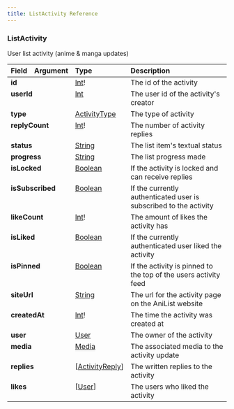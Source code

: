 ```yaml
---
title: ListActivity Reference
---
```


### ListActivity
User list activity (anime & manga updates)
<table>
<thead>
<tr>
<th align="left">Field</th>
<th align="right">Argument</th>
<th align="left">Type</th>
<th align="left">Description</th>
</tr>
</thead>
<tbody>
<tr>
<td colspan="2" valign="top"><strong>id</strong></td>
<td valign="top"><a href="/reference/scalar/int">Int</a>!</td>
<td>
The id of the activity
</td>
</tr>
<tr>
<td colspan="2" valign="top"><strong>userId</strong></td>
<td valign="top"><a href="/reference/scalar/int">Int</a></td>
<td>
The user id of the activity's creator
</td>
</tr>
<tr>
<td colspan="2" valign="top"><strong>type</strong></td>
<td valign="top"><a href="/reference/enum/activitytype">ActivityType</a></td>
<td>
The type of activity
</td>
</tr>
<tr>
<td colspan="2" valign="top"><strong>replyCount</strong></td>
<td valign="top"><a href="/reference/scalar/int">Int</a>!</td>
<td>
The number of activity replies
</td>
</tr>
<tr>
<td colspan="2" valign="top"><strong>status</strong></td>
<td valign="top"><a href="/reference/scalar/string">String</a></td>
<td>
The list item's textual status
</td>
</tr>
<tr>
<td colspan="2" valign="top"><strong>progress</strong></td>
<td valign="top"><a href="/reference/scalar/string">String</a></td>
<td>
The list progress made
</td>
</tr>
<tr>
<td colspan="2" valign="top"><strong>isLocked</strong></td>
<td valign="top"><a href="/reference/scalar/boolean">Boolean</a></td>
<td>
If the activity is locked and can receive replies
</td>
</tr>
<tr>
<td colspan="2" valign="top"><strong>isSubscribed</strong></td>
<td valign="top"><a href="/reference/scalar/boolean">Boolean</a></td>
<td>
If the currently authenticated user is subscribed to the activity
</td>
</tr>
<tr>
<td colspan="2" valign="top"><strong>likeCount</strong></td>
<td valign="top"><a href="/reference/scalar/int">Int</a>!</td>
<td>
The amount of likes the activity has
</td>
</tr>
<tr>
<td colspan="2" valign="top"><strong>isLiked</strong></td>
<td valign="top"><a href="/reference/scalar/boolean">Boolean</a></td>
<td>
If the currently authenticated user liked the activity
</td>
</tr>
<tr>
<td colspan="2" valign="top"><strong>isPinned</strong></td>
<td valign="top"><a href="/reference/scalar/boolean">Boolean</a></td>
<td>
If the activity is pinned to the top of the users activity feed
</td>
</tr>
<tr>
<td colspan="2" valign="top"><strong>siteUrl</strong></td>
<td valign="top"><a href="/reference/scalar/string">String</a></td>
<td>
The url for the activity page on the AniList website
</td>
</tr>
<tr>
<td colspan="2" valign="top"><strong>createdAt</strong></td>
<td valign="top"><a href="/reference/scalar/int">Int</a>!</td>
<td>
The time the activity was created at
</td>
</tr>
<tr>
<td colspan="2" valign="top"><strong>user</strong></td>
<td valign="top"><a href="/reference/object/user">User</a></td>
<td>
The owner of the activity
</td>
</tr>
<tr>
<td colspan="2" valign="top"><strong>media</strong></td>
<td valign="top"><a href="/reference/object/media">Media</a></td>
<td>
The associated media to the activity update
</td>
</tr>
<tr>
<td colspan="2" valign="top"><strong>replies</strong></td>
<td valign="top">[<a href="/reference/object/activityreply">ActivityReply</a>]</td>
<td>
The written replies to the activity
</td>
</tr>
<tr>
<td colspan="2" valign="top"><strong>likes</strong></td>
<td valign="top">[<a href="/reference/object/user">User</a>]</td>
<td>
The users who liked the activity
</td>
</tr>
</tbody>
</table>